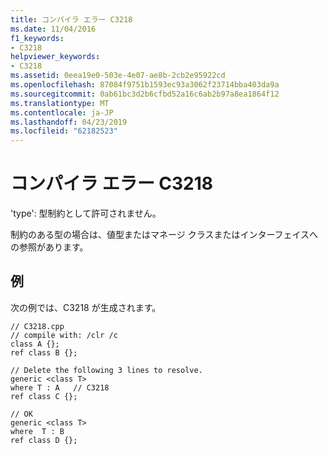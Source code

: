 ```yaml
---
title: コンパイラ エラー C3218
ms.date: 11/04/2016
f1_keywords:
- C3218
helpviewer_keywords:
- C3218
ms.assetid: 0eea19e0-503e-4e07-ae8b-2cb2e95922cd
ms.openlocfilehash: 87084f9751b1593ec93a3062f23714bba403da9a
ms.sourcegitcommit: 0ab61bc3d2b6cfbd52a16c6ab2b97a8ea1864f12
ms.translationtype: MT
ms.contentlocale: ja-JP
ms.lasthandoff: 04/23/2019
ms.locfileid: "62182523"
---
```

# <a name="compiler-error-c3218"></a>コンパイラ エラー C3218

'type': 型制約として許可されません。

制約のある型の場合は、値型またはマネージ クラスまたはインターフェイスへの参照があります。

## <a name="example"></a>例

次の例では、C3218 が生成されます。

```
// C3218.cpp
// compile with: /clr /c
class A {};
ref class B {};

// Delete the following 3 lines to resolve.
generic <class T>
where T : A   // C3218
ref class C {};

// OK
generic <class T>
where  T : B
ref class D {};
```